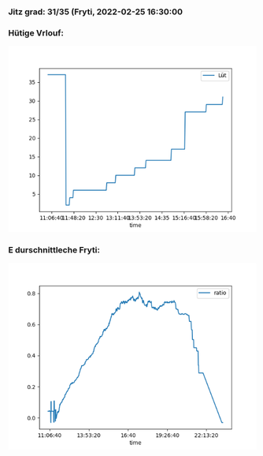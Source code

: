 ### Jitz grad: 31/35 (Fryti, 2022-02-25 16:30:00

### Hütige Vrlouf:
![Graph](Today.png)

### E durschnittleche Fryti:
![Graph](Fryti.png)